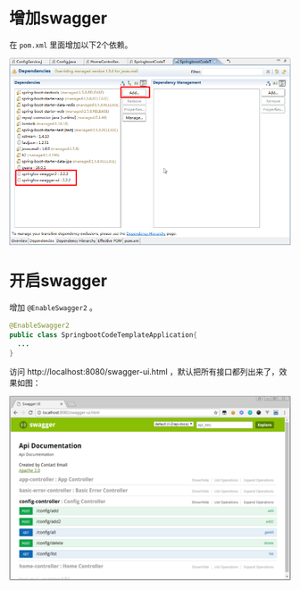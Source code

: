 # 增加swagger

在 `pom.xml` 里面增加以下2个依赖。

![](/pictures/swagger1.png)

# 开启swagger

增加 `@EnableSwagger2` 。

```Java
@EnableSwagger2
public class SpringbootCodeTemplateApplication{
  ...
}
```

访问 http://localhost:8080/swagger-ui.html ，默认把所有接口都列出来了，效果如图：

![](/pictures/swagger2.png)
